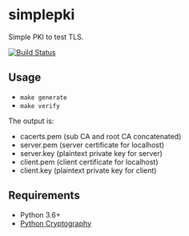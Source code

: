 # simplepki

Simple PKI to test TLS.

[![Build Status](https://travis-ci.org/ricardobranco777/regview.svg?branch=master)](https://travis-ci.org/ricardobranco777/regview)

## Usage

- `make generate`
- `make verify`

The output is:
- cacerts.pem (sub CA and root CA concatenated)
- server.pem (server certificate for localhost)
- server.key (plaintext private key for server)
- client.pem (client certificate for localhost)
- client.key (plaintext private key for client)

## Requirements

- Python 3.6+
- [Python Cryptography](https://pypi.org/project/cryptography/)

